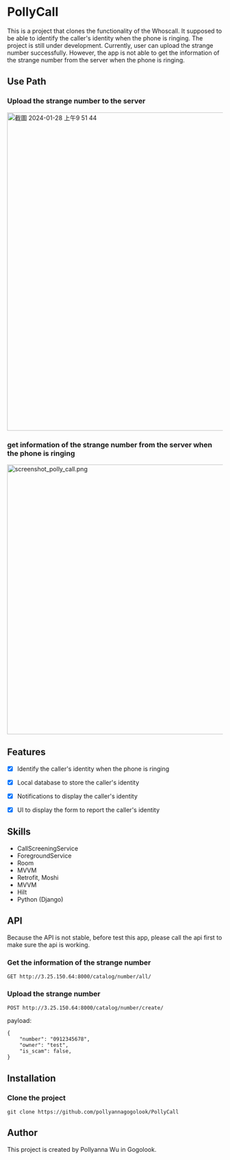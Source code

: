 # PollyCall
This is a project that clones the functionality of the Whoscall. It supposed to be able to identify the caller's identity when the phone is ringing. The project is still under development.
Currently, user can upload the strange number successfully. However, the app is not able to get the information of the strange number from the server when the phone is ringing.


## Use Path

### Upload the strange number to the server
<img width="743" alt="截圖 2024-01-28 上午9 51 44" src="https://github.com/pollyannagogolook/PollyCall/assets/155519546/c904edf5-406f-45bc-87dc-370454cc30e8">

### get information of the strange number from the server when the phone is ringing
<img width="630" alt="screenshot_polly_call.png" src="https://github.com/pollyannagogolook/PollyCall/assets/155519546/d881800f-1786-487f-b56d-45a04494bed4">



## Features
- [x] Identify the caller's identity when the phone is ringing
- [x] Local database to store the caller's identity
- [x] Notifications to display the caller's identity
- [x] UI to display the form to report the caller's identity




## Skills
- CallScreeningService
- ForegroundService
- Room
- MVVM
- Retrofit, Moshi
- MVVM
- Hilt
- Python (Django)


## API
Because the API is not stable, before test this app, please call the api first to make sure the api is working.

### Get the information of the strange number
`GET http://3.25.150.64:8000/catalog/number/all/`

### Upload the strange number
`POST http://3.25.150.64:8000/catalog/number/create/`

payload: 
```
{
    "number": "0912345678",
    "owner": "test",
    "is_scam": false,
}
```

## Installation

### Clone the project
`git clone https://github.com/pollyannagogolook/PollyCall`

## Author
This project is created by Pollyanna Wu in Gogolook. 
